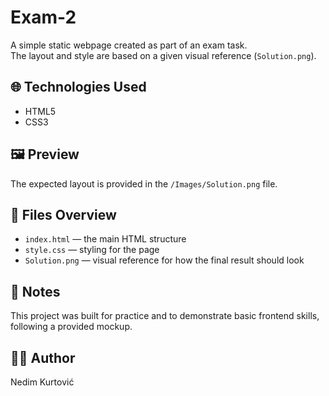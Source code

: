 # Exam-2

A simple static webpage created as part of an exam task.  
The layout and style are based on a given visual reference (`Solution.png`).

## 🌐 Technologies Used

- HTML5
- CSS3

## 🖼 Preview

The expected layout is provided in the `/Images/Solution.png` file.

## 📁 Files Overview

- `index.html` — the main HTML structure
- `style.css` — styling for the page
- `Solution.png` — visual reference for how the final result should look

## 📌 Notes

This project was built for practice and to demonstrate basic frontend skills, following a provided mockup.

## 🧑‍💻 Author

Nedim Kurtović
